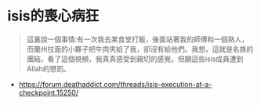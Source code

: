 # isis的喪心病狂
>這裏說一個事情:有一次我去某食堂打飯，後面站著我的師傅和一個熟人，而蘭州拉面的小夥子把牛肉夾給了我，卻沒有給他們。我想，這就是名族的團結。看了這個視頻，我真真感受到親切的感覺。但願這些isis成員遭到Allah的懲罰。
 * https://forum.deathaddict.com/threads/isis-execution-at-a-checkpoint.15250/
